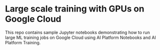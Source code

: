 # Large scale training with GPUs on Google Cloud

This repo contains sample Jupyter notebooks demonstrating how to run large ML training jobs on Google Cloud using AI Platform Notebooks and AI Platform Training.


